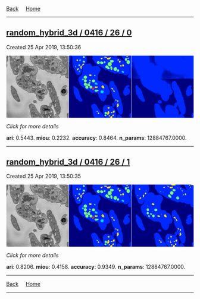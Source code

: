 
[Back](..)&nbsp;&nbsp;&nbsp;&nbsp;&nbsp;[Home](https://leapmanlab.github.io/snapshots)

---

<div class="summary"><a href="0"><h2>random_hybrid_3d / 0416 / 26 / 0</h2></a><p>Created 25 Apr 2019, 13:50:36
</p><a href="0"><img src="0/media/summary.png" align="center"></a><p>
<i>Click for more details</i>
</p></div>

**ari**: 0.5443. **miou**: 0.2232. **accuracy**: 0.8464. **n_params**: 12884767.0000. 

---

<div class="summary"><a href="1"><h2>random_hybrid_3d / 0416 / 26 / 1</h2></a><p>Created 25 Apr 2019, 13:50:35
</p><a href="1"><img src="1/media/summary.png" align="center"></a><p>
<i>Click for more details</i>
</p></div>

**ari**: 0.8206. **miou**: 0.4158. **accuracy**: 0.9349. **n_params**: 12884767.0000. 

---

[Back](..)&nbsp;&nbsp;&nbsp;&nbsp;&nbsp;[Home](https://leapmanlab.github.io/snapshots)

---